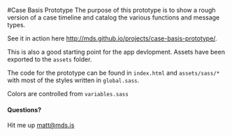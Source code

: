#Case Basis Prototype
The purpose of this prototype is to show a rough version of a case timeline and catalog the various functions and message types.

See it in action here http://mds.github.io/projects/case-basis-prototype/.

This is also a good starting point for the app devlopment. Assets have been exported to the `assets` folder.

The code for the prototype can be found in `index.html` and `assets/sass/*` with most of the styles written in `global.sass`. 

Colors are controlled from `variables.sass`

#### Questions?
Hit me up matt@mds.is